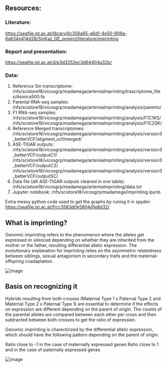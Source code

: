 ## Resources:
### Literature:
https://seafile.ist.ac.at/library/6c356a95-a6d1-4e50-909a-6a634e414d28/SinKaz_GE_project/literature/imprinting
### Report and presentation:
https://seafile.ist.ac.at/d/e3d3252ec3d64404a32b/
### Data:
1. Reference Sin transcriptome: /nfs/scistore18/vicosgrp/madamega/artemiaImprinting/trascriptome_files/Asinica500.fa
2. Parental RNA-seq samples: /nfs/scistore18/vicosgrp/madamega/artemiaImprinting/analysis/parents/
3. F1 RNA-seq samples: /nfs/scistore18/vicosgrp/madamega/artemiaImprinting/analysis/F1C1KS/
   /nfs/scistore18/vicosgrp/madamega/artemiaImprinting/analysis/F1C2SK/
4. Reference Merged transcriptomes: /nfs/scistore18/vicosgrp/madamega/artemiaImprinting/analysis/version3_betterVCF/aligment_vcf/merged/
5. ASE-TIGAR outputs:
          /nfs/scistore18/vicosgrp/madamega/artemiaImprinting/analysis/version3_betterVCF/outputC1/
          /nfs/scistore18/vicosgrp/madamega/artemiaImprinting/analysis/version3_betterVCF/outputC2/
      /nfs/scistore18/vicosgrp/madamega/artemiaImprinting/analysis/version3_betterVCF/outputSC/
6. Data file (alll ASE-TIGAR outputs cleaned in one table): /nfs/scistore18/vicosgrp/madamega/artemiaImprinting/data.txt
7. Jupyter notebook: /nfs/scistore18/vicosgrp/madamega/imprinting.ipynb

Extra messy python code used to get the graphs by runing it in spyder: https://seafile.ist.ac.at/f/cc3583d0e5804d1e8d32/

## What is imprinting?

Genomic imprinting refers to the phenomenon where the alleles get expressed or silenced depending on whether they are inherited from the mother or the father, resulting differential allelic expression. The evolutionary explanation for imprinting relies on the asymmetric relatedness between siblings, sexual antagonism in secondary traits and the maternal-offspring coadaptation.


![image](https://github.com/sarabi98/howToImprinting/assets/94226596/d3599d17-8b02-4093-aeaa-9942e95b2f23)


## Basis on recognizing it

Hybrids resulting from both crosses (Maternal Type 1 x Paternal Type 2 and Maternal Type 2 x Paternal Type 1) are essential to determine if the effects on expression are different depending on the parent of origin.
The counts of the parental alleles are compared between each other per cross and then subtracted between both crosses to get the ratio of expression.

Genomic imprinting is charectirized by the differential allelic expression, which should have the following pattern depending on the parent of origin.

Ratio close to -1 in the case of maternally expressed genes
Ratio close to 1 and in the case of paternally expressed genes


![image](https://github.com/sarabi98/howToImprinting/assets/94226596/00595534-1bde-40fc-8393-6f4d288a7b6c)

